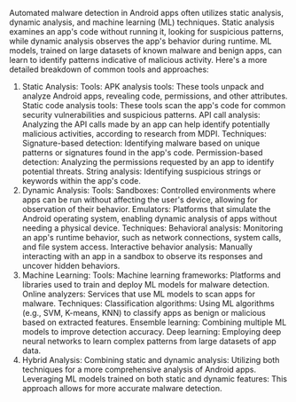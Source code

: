 Automated malware detection in Android apps often utilizes static analysis, dynamic analysis, and machine learning (ML) techniques. Static analysis examines an app's code without running it, looking for suspicious patterns, while dynamic analysis observes the app's behavior during runtime. ML models, trained on large datasets of known malware and benign apps, can learn to identify patterns indicative of malicious activity. 
Here's a more detailed breakdown of common tools and approaches:
1. Static Analysis:
Tools:
APK analysis tools: These tools unpack and analyze Android apps, revealing code, permissions, and other attributes. 
Static code analysis tools: These tools scan the app's code for common security vulnerabilities and suspicious patterns. 
API call analysis: Analyzing the API calls made by an app can help identify potentially malicious activities, according to research from MDPI. 
Techniques:
Signature-based detection: Identifying malware based on unique patterns or signatures found in the app's code. 
Permission-based detection: Analyzing the permissions requested by an app to identify potential threats. 
String analysis: Identifying suspicious strings or keywords within the app's code. 
2. Dynamic Analysis:
Tools:
Sandboxes: Controlled environments where apps can be run without affecting the user's device, allowing for observation of their behavior. 
Emulators: Platforms that simulate the Android operating system, enabling dynamic analysis of apps without needing a physical device. 
Techniques:
Behavioral analysis: Monitoring an app's runtime behavior, such as network connections, system calls, and file system access. 
Interactive behavior analysis: Manually interacting with an app in a sandbox to observe its responses and uncover hidden behaviors. 
3. Machine Learning:
Tools:
Machine learning frameworks: Platforms and libraries used to train and deploy ML models for malware detection. 
Online analyzers: Services that use ML models to scan apps for malware. 
Techniques:
Classification algorithms: Using ML algorithms (e.g., SVM, K-means, KNN) to classify apps as benign or malicious based on extracted features. 
Ensemble learning: Combining multiple ML models to improve detection accuracy. 
Deep learning: Employing deep neural networks to learn complex patterns from large datasets of app data. 
4. Hybrid Analysis:
Combining static and dynamic analysis: Utilizing both techniques for a more comprehensive analysis of Android apps. 
Leveraging ML models trained on both static and dynamic features: This approach allows for more accurate malware detection. 
